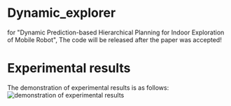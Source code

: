 # Dynamic_explorer
for "Dynamic Prediction-based Hierarchical Planning for Indoor Exploration of Mobile Robot", The code will be released after the paper was accepted!
# Experimental results
The demonstration of experimental results is as follows:
![demonstration of experimental results](https://github.com/Joosoo1/Dynamic-explorer/blob/main/exoloration.gif)
